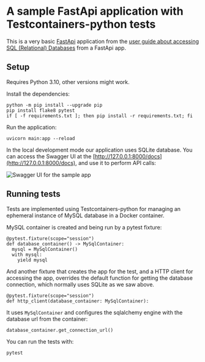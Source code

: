 # A sample FastApi application with Testcontainers-python tests

This is a very basic [FastApi](https://fastapi.tiangolo.com/) application from the [user guide about accessing SQL (Relational) Databases](https://fastapi.tiangolo.com/tutorial/sql-databases/) from a FastApi app.

## Setup 

Requires Python 3.10, other versions might work. 

Install the dependencies:
```
python -m pip install --upgrade pip
pip install flake8 pytest
if [ -f requirements.txt ]; then pip install -r requirements.txt; fi
```

Run the application: 
```
uvicorn main:app --reload
```

In the local development mode our application uses SQLite database. 
You can access the Swagger UI at the [http://127.0.0.1:8000/docs](http://127.0.0.1:8000/docs), and use it to perform API calls:

![Swagger UI for the sample app](https://user-images.githubusercontent.com/426039/186758562-377a6e29-5822-41ca-8bdf-c1c82ba19d4c.png)

## Running tests 

Tests are implemented using Testcontainers-python for managing an ephemeral instance of MySQL database in a Docker container. 

MySQL container is created and being run by a pytest fixture: 

```
@pytest.fixture(scope="session")
def database_container() -> MySqlContainer:
  mysql = MySqlContainer()
  with mysql:
    yield mysql
``` 

And another fixture that creates the app for the test, and a HTTP client for accessing the app, overrides the default function for getting the database connection, which normally uses SQLite as we saw above. 

```
@pytest.fixture(scope="session")
def http_client(database_container: MySqlContainer):
``` 

It uses `MySqlContainer` and configures the sqlalchemy engine with the database url from the container:
```
database_container.get_connection_url()
```

You can run the tests with:

```
pytest
``` 
